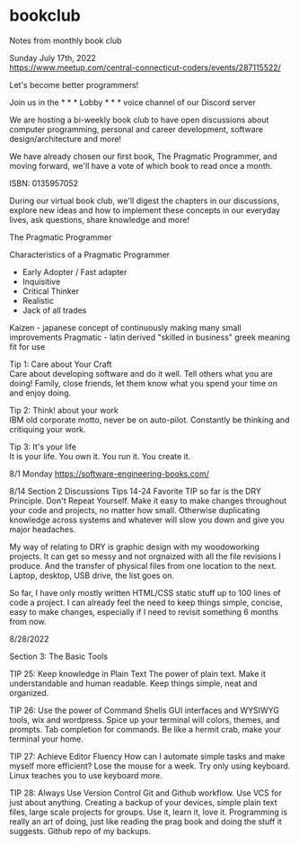 # bookclub
Notes from monthly book club


Sunday July 17th, 2022<br>
https://www.meetup.com/central-connecticut-coders/events/287115522/

Let's become better programmers!

Join us in the * * * Lobby * * * voice channel of our Discord server

We are hosting a bi-weekly book club to have open discussions about computer programming, personal and career development, software design/architecture and more!

We have already chosen our first book, The Pragmatic Programmer, and moving forward, we'll have a vote of which book to read once a month.

ISBN: 0135957052

During our virtual book club, we'll digest the chapters in our discussions, explore new ideas and how to implement these concepts in our everyday lives, ask questions, share knowledge and more!

The Pragmatic Programmer

Characteristics of a Pragmatic Programmer
- Early Adopter / Fast adapter
- Inquisitive
- Critical Thinker
- Realistic
- Jack of all trades

Kaizen - japanese concept of continuously making many small improvements
Pragmatic - latin derived "skilled in business" greek meaning fit for use

Tip 1: Care about Your Craft<br>
Care about developing software and do it well.  Tell others what you are doing!  Family, close friends, let them know what you spend your time on and enjoy doing.

Tip 2: Think! about your work<br>
IBM old corporate motto, never be on auto-pilot.  Constantly be thinking and critiquing your work.

Tip 3: It's your life<br>
It is your life.  You own it.  You run it.  You create it. 

8/1 Monday
https://software-engineering-books.com/

8/14 Section 2 Discussions
Tips 14-24
Favorite TIP so far is the DRY Principle.  Don't Repeat Yourself.  Make it easy to make changes throughout your code and projects, no matter how small. Otherwise duplicating knowledge across systems and whatever will slow you down and give you major headaches.

My way of relating to DRY is graphic design with my woodoworking projects.  It can get so messy and not orgnaized with all the file revisions I produce.  And the transfer of physical files from one location to the next.  Laptop, desktop, USB drive, the list goes on.

So far, I have only mostly written HTML/CSS static stuff up to 100 lines of code a project.  I can already feel the need to keep things simple, concise, easy to make changes, especially if I need to revisit something 6 months from now.

8/28/2022

Section 3: The Basic Tools

TIP 25: Keep knowledge in Plain Text
The power of plain text.  Make it understandable and human readable.  Keep things simple, neat and organized.

TIP 26: Use the power of Command Shells 
GUI interfaces and WYSIWYG tools, wix and wordpress.  Spice up your terminal will colors, themes, and prompts. Tab completion for commands.  Be like a hermit crab, make your terminal your home.

TIP 27: Achieve Editor Fluency
How can I automate simple tasks and make myself more efficient?  Lose the mouse for a week.  Try only using keyboard.  Linux teaches you to use keyboard more.

TIP 28: Always Use Version Control
Git and Github workflow.  Use VCS for just about anything.  Creating a backup of your devices, simple plain text files, large scale projects for groups.  Use it, learn it, love it.  Programming is really an art of doing, just like reading the prag book and doing the stuff it suggests. Github repo of my backups.

